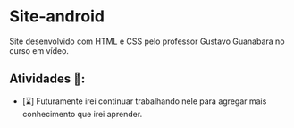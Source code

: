 # Site-android
 Site desenvolvido com HTML e CSS pelo professor Gustavo Guanabara no curso em vídeo.

## Atividades :pencil::

- [:hourglass:] Futuramente irei continuar trabalhando nele para agregar mais conhecimento que irei aprender.
